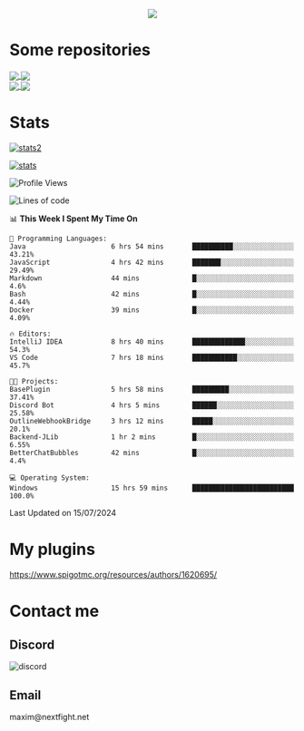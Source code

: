 <p align="center">
  <a href="https://github.com/max1mde">
    <img src="https://readme-typing-svg.demolab.com?font=Permanent+Marker&size=30&duration=4600&color=8C63F7&center=true&multiline=true&random=false&width=749&height=105&lines=0JfQtNGALg;My+name+is+Maxim" /></a>
</p>

<div align="left">

<h1>Some repositories</h1>
<a href="https://github.com/max1mde/FancyPhysics">
  <img align="center" src="https://denvercoder1-github-readme-stats.vercel.app/api/pin/?username=max1mde&repo=FancyPhysics&theme=react&bg_color=1F222E&title_color=8C63F7&hide_border=true&icon_color=F8D866&show_icons=true" />
</a>
<a href="https://github.com/NextFightNetwork/NextApply">
  <img align="center" src="https://denvercoder1-github-readme-stats.vercel.app/api/pin/?username=NextFightNetwork&repo=NextApply&theme=react&bg_color=1F222E&title_color=8C63F7&hide_border=true&icon_color=F8D866&show_icons=true" />
</a>
<br>
<a href="https://github.com/max1mde/HologramAPI">
  <img align="center" src="https://denvercoder1-github-readme-stats.vercel.app/api/pin/?username=max1mde&repo=HologramAPI&theme=react&bg_color=1F222E&title_color=8C63F7&hide_border=true&icon_color=F8D866&show_icons=true" />
</a>
<a href="https://github.com/max1mde/RadioBot">
  <img align="center" src="https://denvercoder1-github-readme-stats.vercel.app/api/pin/?username=max1mde&repo=RadioBot&theme=react&bg_color=1F222E&title_color=8C63F7&hide_border=true&icon_color=F8D866&show_icons=true" />
</a>


<h1>Stats</h1>
<p>
  <a href="https://github.com/max1mde">
    <img src="https://github-readme-stats.vercel.app/api/top-langs/?username=max1mde&layout=compact&theme=tokyonight&show_icons=true" alt="stats2" /></a>
</p>
<p>
  <a href="https://github.com/max1mde">
    <img src="https://github-readme-stats.vercel.app/api?username=max1mde&theme=tokyonight&show_icons=true&layout=compact" alt="stats" /></a>
</p>
</div>

<!--START_SECTION:waka-->
![Profile Views](http://img.shields.io/badge/Profile%20Views-108-blue)

![Lines of code](https://img.shields.io/badge/From%20Hello%20World%20I%27ve%20Written-791803%20lines%20of%20code-blue)

📊 **This Week I Spent My Time On** 

```text
💬 Programming Languages: 
Java                     6 hrs 54 mins       ██████████░░░░░░░░░░░░░░░   43.21% 
JavaScript               4 hrs 42 mins       ███████░░░░░░░░░░░░░░░░░░   29.49% 
Markdown                 44 mins             █░░░░░░░░░░░░░░░░░░░░░░░░   4.6% 
Bash                     42 mins             █░░░░░░░░░░░░░░░░░░░░░░░░   4.44% 
Docker                   39 mins             █░░░░░░░░░░░░░░░░░░░░░░░░   4.09%

🔥 Editors: 
IntelliJ IDEA            8 hrs 40 mins       █████████████░░░░░░░░░░░░   54.3% 
VS Code                  7 hrs 18 mins       ███████████░░░░░░░░░░░░░░   45.7%

🐱‍💻 Projects: 
BasePlugin               5 hrs 58 mins       █████████░░░░░░░░░░░░░░░░   37.41% 
Discord Bot              4 hrs 5 mins        ██████░░░░░░░░░░░░░░░░░░░   25.58% 
OutlineWebhookBridge     3 hrs 12 mins       █████░░░░░░░░░░░░░░░░░░░░   20.1% 
Backend-JLib             1 hr 2 mins         █░░░░░░░░░░░░░░░░░░░░░░░░   6.55% 
BetterChatBubbles        42 mins             █░░░░░░░░░░░░░░░░░░░░░░░░   4.4%

💻 Operating System: 
Windows                  15 hrs 59 mins      █████████████████████████   100.0%

```


 Last Updated on 15/07/2024
<!--END_SECTION:waka-->

# My plugins
https://www.spigotmc.org/resources/authors/1620695/

<h1>Contact me</h1>

<h2>Discord</h2>  
<img src="https://lanyard.cnrad.dev/api/759334613335670805" alt="discord">

<h2>Email</h2>  
maxim@nextfight.net


